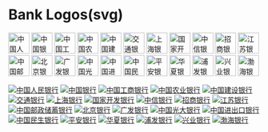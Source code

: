 Bank Logos(svg)
===

<a href="http://www.pbc.gov.cn/"> <img src="./logos/pbc-rect.svg" width="42px" alt="中国人民银行"/></a>
<a href="https://www.boc.cn/"> <img src="./logos/boc-rect.svg" width="42px" alt="中国银行"/></a>
<a href="http://www.icbc.com.cn/icbc/"> <img src="./logos/icbc-rect.svg" width="42px" alt="中国工商银行"/></a>
<a href="https://www.abchina.com/"> <img src="./logos/abchina-rect.svg" width="42px" alt="中国农业银行"/></a>
<a href="http://www.ccb.com/"> <img src="./logos/ccb-rect.svg" width="42px" alt="中国建设银行"/></a>
<a href="http://www.bankcomm.com/"> <img src="./logos/bankcomm-rect.svg" width="42px" alt="交通银行"/></a>
<a href="https://www.bosc.cn/"> <img src="./logos/bosc-rect.svg" width="42px" alt="上海银行"/></a>
<a href="http://www.cdb.com.cn/"> <img src="./logos/cdb-rect.svg" width="42px" alt="国家开发银行"/></a>
<a href="https://www.citicbank.com/"> <img src="./logos/citicbank-rect.svg" width="42px" alt="中信银行"/></a>
<a href="https://www.cmbchina.com/"> <img src="./logos/cmbchina-rect.svg" width="42px" alt="招商银行"/></a>
<a href="http://www.jsbchina.cn/"> <img src="./logos/jsbchina-rect.svg" width="42px" alt="江苏银行"/></a>
<a href="https://www.psbc.com/cn/"> <img src="./logos/psbc-rect.svg" width="42px" alt="中国邮政储蓄银行"/></a>
<a href="http://www.bankofbeijing.com.cn/"> <img src="./logos/bankofbeijing-rect.svg" width="42px" alt="北京银行"/></a>
<a href="http://www.cgbchina.com.cn/"> <img src="./logos/cgbchina-rect.svg" width="42px" alt="广发银行"/></a>
<a href="http://www.cebbank.com/"> <img src="./logos/cebbank-rect.svg" width="42px" alt="中国光大银行"/></a>
<a href="http://www.eximbank.gov.cn/"> <img src="./logos/eximbank-rect.svg" width="42px" alt="中国进出口银行"/></a>
<a href="https://www.cmbc.com.cn/"> <img src="./logos/cmbc-rect.svg" width="42px" alt="中国民生银行"/></a>
<a href="https://bank.pingan.com/"> <img src="./logos/pingan-rect.svg" width="42px" alt="平安银行"/></a>
<a href="https://www.hxb.com.cn"> <img src="./logos/hxb-rect.svg" width="42px" alt="华夏银行"/></a>
<a href="https://www.spdb.com.cn"> <img src="./logos/spdb-rect.svg" width="42px" alt="浦发银行"/></a>
<a href="https://www.cib.com.cn"> <img src="./logos/cib-rect.svg" width="42px" alt="兴业银行"/></a>
<a href="http://www.cbhb.com.cn"> <img src="./logos/cbhb-rect.svg" width="42px" alt="渤海银行"/></a>

[![中国人民银行](./logos/pbc.svg)](http://www.pbc.gov.cn)
[![中国银行](./logos/boc.svg)](https://www.boc.cn)
[![中国工商银行](./logos/icbc.svg)](http://www.icbc.com.cn/icbc)
[![中国农业银行](./logos/abchina.svg)](https://www.abchina.com)
[![中国建设银行](./logos/ccb.svg)](http://www.ccb.com)
[![交通银行](./logos/bankcomm.svg)](http://www.bankcomm.com)
[![上海银行](./logos/bosc.svg)](https://www.bosc.cn)
[![国家开发银行](./logos/cdb.svg)](http://www.cdb.com.cn)
[![中信银行](./logos/citicbank.svg)](https://www.citicbank.com)
[![招商银行](./logos/cmbchina.svg)](https://www.cmbchina.com)
[![江苏银行](./logos/jsbchina.svg)](http://www.jsbchina.cn)
[![中国邮政储蓄银行](./logos/psbc.svg)](https://www.psbc.com/cn)
[![北京银行](./logos/bankofbeijing.svg)](http://www.bankofbeijing.com.cn)
[![广发银行](./logos/cgbchina.svg)](http://www.cgbchina.com.cn)
[![中国光大银行](./logos/cebbank.svg)](http://www.cebbank.com)
[![中国进出口银行](./logos/eximbank.svg)](http://www.eximbank.gov.cn)
[![中国民生银行](./logos/cmbc.svg)](https://www.cmbc.com.cn)
[![平安银行](./logos/pingan.svg)](https://bank.pingan.com)
[![华夏银行](./logos/hxb.svg)](https://www.hxb.com.cn)
[![浦发银行](./logos/spdb.svg)](https://www.spdb.com.cn)
[![兴业银行](./logos/cib.svg)](https://www.cib.com.cn)
[![渤海银行](./logos/cbhb.svg)](http://www.cbhb.com.cn)